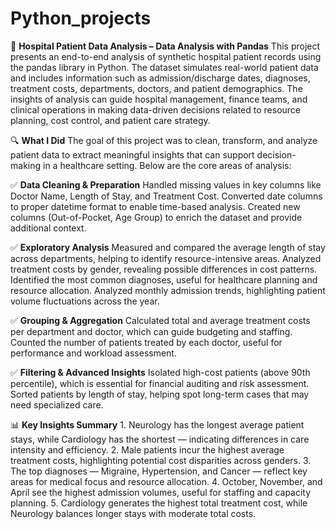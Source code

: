 # Python_projects

🏥 **Hospital Patient Data Analysis – Data Analysis with Pandas**
This project presents an end-to-end analysis of synthetic hospital patient records using the pandas library in Python. 
The dataset simulates real-world patient data and includes information such as admission/discharge dates, diagnoses, treatment costs, departments, doctors, and patient demographics.
The insights of analysis can guide hospital management, finance teams, and clinical operations in making data-driven decisions related to resource planning, cost control, and patient care strategy.

🔍 **What I Did**
The goal of this project was to clean, transform, and analyze patient data to extract meaningful insights that can support decision-making in a healthcare setting. 
Below are the core areas of analysis:

✅ **Data Cleaning & Preparation**
    Handled missing values in key columns like Doctor Name, Length of Stay, and Treatment Cost.
    Converted date columns to proper datetime format to enable time-based analysis.
    Created new columns (Out-of-Pocket, Age Group) to enrich the dataset and provide additional context.

✅ **Exploratory Analysis**
    Measured and compared the average length of stay across departments, helping to identify resource-intensive areas.
    Analyzed treatment costs by gender, revealing possible differences in cost patterns.
    Identified the most common diagnoses, useful for healthcare planning and resource allocation.
    Analyzed monthly admission trends, highlighting patient volume fluctuations across the year.

✅ **Grouping & Aggregation**
    Calculated total and average treatment costs per department and doctor, which can guide budgeting and staffing.
    Counted the number of patients treated by each doctor, useful for performance and workload assessment.

✅ **Filtering & Advanced Insights**
    Isolated high-cost patients (above 90th percentile), which is essential for financial auditing and risk assessment.
    Sorted patients by length of stay, helping spot long-term cases that may need specialized care.

📊 **Key Insights Summary**
    1. Neurology has the longest average patient stays, while Cardiology has the shortest — indicating differences in care intensity and efficiency.
    2. Male patients incur the highest average treatment costs, highlighting potential cost disparities across genders.
    3. The top diagnoses — Migraine, Hypertension, and Cancer — reflect key areas for medical focus and resource allocation.
    4. October, November, and April see the highest admission volumes, useful for staffing and capacity planning.
    5. Cardiology generates the highest total treatment cost, while Neurology balances longer stays with moderate total costs.
